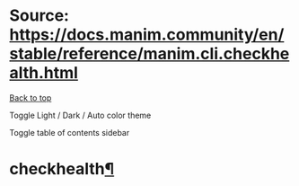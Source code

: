 # Source: https://docs.manim.community/en/stable/reference/manim.cli.checkhealth.html

[Back to top](#)

Toggle Light / Dark / Auto color theme

Toggle table of contents sidebar

checkhealth[¶](#module-manim.cli.checkhealth "Link to this heading")
====================================================================